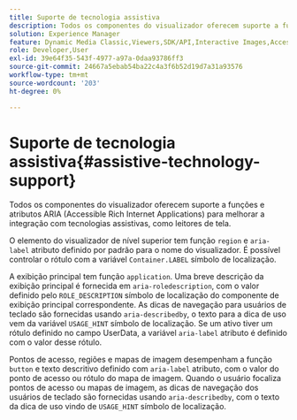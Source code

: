 ```yaml
---
title: Suporte de tecnologia assistiva
description: Todos os componentes do visualizador oferecem suporte a funções e atributos ARIA (Accessible Rich Internet Applications) para melhorar a integração com tecnologias assistivas, como leitores de tela.
solution: Experience Manager
feature: Dynamic Media Classic,Viewers,SDK/API,Interactive Images,Accessibility
role: Developer,User
exl-id: 39e64f35-543f-4977-a97a-0daa93786ff3
source-git-commit: 24667a5ebab54ba22c4a3f6b52d19d7a31a93576
workflow-type: tm+mt
source-wordcount: '203'
ht-degree: 0%

---
```


# Suporte de tecnologia assistiva{#assistive-technology-support}

Todos os componentes do visualizador oferecem suporte a funções e atributos ARIA (Accessible Rich Internet Applications) para melhorar a integração com tecnologias assistivas, como leitores de tela.

O elemento do visualizador de nível superior tem função `region` e `aria-label` atributo definido por padrão para o nome do visualizador. É possível controlar o rótulo com a variável `Container.LABEL` símbolo de localização.

A exibição principal tem função `application`. Uma breve descrição da exibição principal é fornecida em `aria-roledescription`, com o valor definido pelo `ROLE_DESCRIPTION` símbolo de localização do componente de exibição principal correspondente. As dicas de navegação para usuários de teclado são fornecidas usando `aria-describedby`, o texto para a dica de uso vem da variável `USAGE_HINT` símbolo de localização. Se um ativo tiver um rótulo definido no campo UserData, a variável `aria-label` atributo é definido com o valor desse rótulo.

Pontos de acesso, regiões e mapas de imagem desempenham a função `button` e texto descritivo definido com `aria-label` atributo, com o valor do ponto de acesso ou rótulo do mapa de imagem. Quando o usuário focaliza pontos de acesso ou mapas de imagem, as dicas de navegação dos usuários de teclado são fornecidas usando `aria-describedby`, com o texto da dica de uso vindo de `USAGE_HINT` símbolo de localização.
